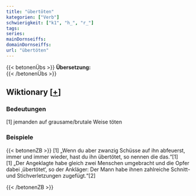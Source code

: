 ```yaml
---
title: "übertöten"
kategorien: ["Verb"]
schwierigkeit: ["k1", "h_", "r_"]
tags:
series:
mainDornseiffs:
domainDornseiffs:
url: "übertöten"
---
```


{{< betonenÜbs >}}
**Übersetzung:**  
{{< /betonenÜbs >}}

## Wiktionary [[+](https://de.wiktionary.org/wiki/übertöten)]

### Bedeutungen
[1] jemanden auf grausame/brutale Weise töten  

### Beispiele
{{< betonenZB >}}
[1] „Wenn du aber zwanzig Schüsse auf ihn abfeuerst, immer und immer wieder, hast du ihn übertötet, so nennen die das.“[1]  
[1] „Der Angeklagte habe gleich zwei Menschen umgebracht und die Opfer dabei ‚übertötet‘, so der Ankläger: Der Mann habe ihnen zahlreiche Schnitt- und Stichverletzungen zugefügt.“[2]  

{{< /betonenZB >}}

